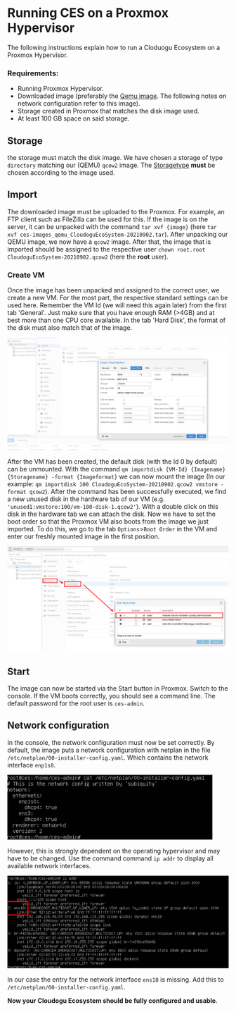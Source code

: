 # Running CES on a Proxmox Hypervisor
The following instructions explain how to run a Cloduogu Ecosystem on a Proxmox Hypervisor.
### Requirements:
* Running Proxmox Hypervisor.
* Downloaded image (preferably the [Qemu image](https://files.cloudogu.com/file/ces-images/qemu/latest). The following notes on network configuration refer to this image).
* Storage created in Proxmox that matches the disk image used.
* At least 100 GB space on said storage.


## Storage
the storage must match the disk image. We have chosen a storage of type `directory` matching our (QEMU) `qcow2` image. The [Storagetype](https://pve.proxmox.com/wiki/Storage) **must** be chosen according to the image used.

## Import
The downloaded image must be uploaded to the Proxmox. For example, an FTP client such as FileZilla can be used for this. If the image is on the server, it can be unpacked with the command `tar xvf {image}` (here `tar xvf ces-images_qemu_CloudoguEcoSystem-20210902.tar`). After unpacking our QEMU image, we now have a `qcow2` image. After that, the image that is imported should be assigned to the respective user
`chown root.root CloudoguEcoSystem-20210902.qcow2` (here the **root** user).

### Create VM
Once the image has been unpacked and assigned to the correct user, we create a new VM. For the most part, the respective standard settings can be used here. Remember the VM Id (we will need this again later) from the first tab 'General'. Just make sure that you have enough RAM (>4GB) and at best more than one CPU core available. In the tab 'Hard Disk', the format of the disk must also match that of the image.

![select correct hard disk format](figures/operations/hard_disk_format.png)

After the VM has been created, the default disk (with the Id 0 by default) can be unmounted.
With the command `qm importdisk {VM-Id} {Imagename} {Storagename} -format {Imageformat}` we can now mount the image (In our example: `qm importdisk 100 CloudoguEcoSystem-20210902.qcow2 vmstore -format qcow2`). After the command has been successfully executed, we find a new unused disk in the hardware tab of our VM (e.g. `'unused1:vmstore:100/vm-100-disk-1.qcow2'`). With a double click on this disk in the hardware tab we can attach the disk.
Now we have to set the boot order so that the Proxmox VM also boots from the image we just imported. To do this, we go to the tab `Options`>`Boot Order` in the VM and enter our freshly mounted image in the first position.

![change boot order](figures/operations/change_boot_order.png)

## Start
The image can now be started via the Start button in Proxmox. Switch to the console. If the VM boots correctly, you should see a command line. The default password for the root user is `ces-admin`.

## Network configuration
In the console, the network configuration must now be set correctly. By default, the image puts a network configuration with netplan in the file `/etc/netplan/00-installer-config.yaml`. Which contains the network interface `enp1s0`.

![00-installer-config.yaml](figures/operations/cat_on_00-installer-config.yaml.png)

However, this is strongly dependent on the operating hypervisor and may have to be changed. Use the command
command `ip addr` to display all available network interfaces.

![find correct network interface](figures/operations/find_correct_network_interface.png)

In our case the entry for the network interface `ens18` is missing. Add this to `/etc/netplan/00-installer-config.yaml`.

**Now your Cloudogu Ecosystem should be fully configured and usable**.
